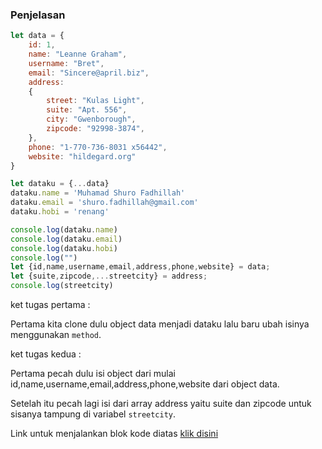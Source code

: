 ### Penjelasan

```js
let data = {
    id: 1,
    name: "Leanne Graham",
    username: "Bret",
    email: "Sincere@april.biz",
    address:
    {
        street: "Kulas Light",
        suite: "Apt. 556",
        city: "Gwenborough",
        zipcode: "92998-3874",
    },
    phone: "1-770-736-8031 x56442",
    website: "hildegard.org"
}

let dataku = {...data}
dataku.name = 'Muhamad Shuro Fadhillah'
dataku.email = 'shuro.fadhillah@gmail.com'
dataku.hobi = 'renang'

console.log(dataku.name)
console.log(dataku.email)
console.log(dataku.hobi)
console.log("")
let {id,name,username,email,address,phone,website} = data;
let {suite,zipcode,...streetcity} = address;
console.log(streetcity)
```

ket tugas pertama :

Pertama kita clone dulu object data menjadi dataku lalu baru ubah isinya menggunakan `method`.

ket tugas kedua :

Pertama pecah dulu isi object dari mulai id,name,username,email,address,phone,website dari object data.

Setelah itu pecah lagi isi dari array address yaitu suite dan zipcode untuk sisanya tampung di variabel `streetcity`.

Link untuk menjalankan blok kode diatas [klik disini](https://playcode.io/736689/)